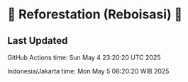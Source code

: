 
# 🌳 Reforestation (Reboisasi) 🌲

## Last Updated

GitHub Actions time: Sun May  4 23:20:20 UTC 2025

Indonesia/Jakarta time: Mon May  5 06:20:20 WIB 2025
